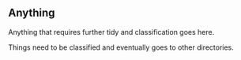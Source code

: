 ## Anything

Anything that requires further tidy and classification goes here. 

Things need to be classified and eventually goes to other directories.
